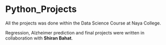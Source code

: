 # Python_Projects

All the projects was done within the Data Science Course at Naya College.

Regression, Alzheimer prediction and final projects were written in collaboration with **Shiran Bahat**.
